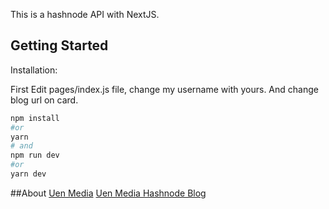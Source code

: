 This is a hashnode API with NextJS.

## Getting Started

Installation:

First Edit pages/index.js file, change my username with yours.
And change blog url on card.

```bash
npm install
#or
yarn
# and
npm run dev
#or
yarn dev
```

##About
[Uen Media](https://uenmedia.de)
[Uen Media Hashnode Blog](https://blog.uenmedia.de)
